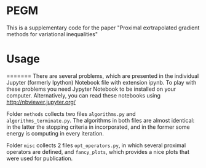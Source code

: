 # PEGM

This is a supplementary code for the paper "Proximal exrtrapolated gradient methods for variational inequalities"

Usage
======

=======
There are several problems, which are presented in the individual Jupyter (formerly Ipython) Notebook file with extension ipynb. To play with these problems you need Jypyter Notebook to be installed on your computer. Alternatively, you can read these notebooks using http://nbviewer.jupyter.org/

Folder `methods` collects two files `algorithms.py` and `algorithms_terminate.py`. The algorithms in both files are almost identical: in the latter the stopping criteria in incorporated, and in the former some energy is computing in every iteration.

Folder `misc` collects 2 files `opt_operators.py`, in which several proximal operators are defined, and `fancy_plots`, which provides a nice plots that were used for publication.

